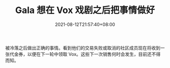 ﻿---
title: "Gala 想在 Vox 戏剧之后把事情做好"
date: 2021-08-12T21:57:40+08:00
lastmod: 2021-08-12T16:45:40+08:00
draft: false
authors: ["Loralie"]
description: "被冷落之后做出正确的事情。看到他们的交易失败或取消的社区成员现在将收到一张代金券，以便在下一轮中领取 Vox。这些下一次销售何时会发生，目前还不得而知。"
featuredImage: "gala-wants-to-make-things-right-after-vox-drama.png"
tags: ["Virtual World","虚拟世界","Play to Earn"]
categories: ["news"]
news: ["虚拟世界"]
weight: 
lightgallery: true
pinned: false
recommend: false
recommend1: false
---

被冷落之后做出正确的事情。看到他们的交易失败或取消的社区成员现在将收到一张代金券，以便在下一轮中领取 Vox。这些下一次销售何时会发生，目前还不得而知。

<!--more-->

